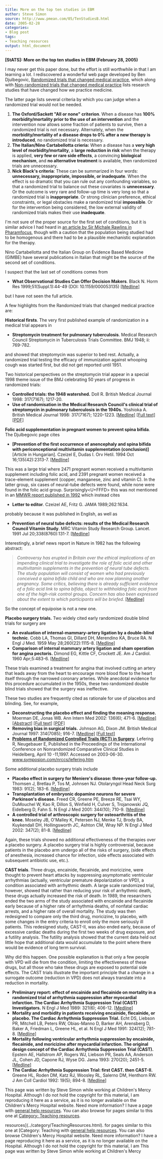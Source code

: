 ```yaml
---
title: More on the top ten studies in EBM
author: Steve Simon
source: http://www.pmean.com/05/TenStudiesB.html
date: 2005-02-28
categories:
- Blog post
tags:
- Teaching resources
output: html_document
---
```

**[StATS]:** **More on the top ten studies in EBM
(February 28, 2005)**

I may never get this paper done, but the effort is still worthwhile in
that I am learning a lot. I rediscovered a wonderful web page developed
by Ben Djulbegovic, [Randomized trials that changed medical
practice](http://www.hsc.usf.edu/~bdjulbeg/oncology/RCT-practice-change.htm),
which along with [Non-randomized trials that changed medical
practice](http://www.hsc.usf.edu/~bdjulbeg/oncology/NON-RCT-practice-change.htm)
lists research studies that have changed how we practice medicine.

The latter page lists several criteria by which you can judge when a
randomized trial would not be needed.

1.  **The Oxford/Sackett \"All or none\" criterion**. When a disease has
    **100% morbidity/mortality prior to the use of an intervention** and
    the intervention now allows some fraction of patients to survive,
    then a randomized trial is not necessary. Alternately, when the
    **morbidity/mortality of a disease drops to 0% after a new therapy
    is introduced**, no randomized trial is necessary.
2.  **The Italian/Nino Cartabellotta crieria:** When a disease has a
    **very high level of morbidity/mortality**, a **large reduction in
    risk** when the therapy is applied, **very few or rare side
    effects**, a convincing **biological mechanism**, and **no
    alternative treatment** is available, then randomized trials are
    unnecessary.
3.  **Nick Black\'s criteria**: These can be summarized in four words:
    **unnecessary, inappropriate, impossible, or inadequate**. When the
    effect is so dramatic that you can rule out any confounding
    variables, so that a randomized trial to balance out these
    covariates is **unnecessary**. Or the outcome is very rare and
    follow-up time is very long so that a randomized trial is
    **inappropriate**. Or strong clinician preference, ethical
    constraints, or legal obstacles make a randomized trial
    **impossible**. Or for the intervention being considered, the low
    external validity of randomized trials makes their use
    **inadequate**.

I\'m not sure of the proper source for the first set of conditions, but
it is similar advice I had heard in [an article by Sir Michale Rawlins
in
Pharamfocus](http://www.pharmafocus.com/cda/focusH/1,2109,22-0-0-0-focus_feature_detail-0-75778,00.html),
though with a caution that the population being studied had to be
homogenous and there had to be a plausible mechanistic explanation for
the therapy.

Nino Cartabellotta and the Italian Group on Evidence Based Medicine
(GIMBE) have several publications in Italian that might be the source of
the second set of conditions.

I suspect that the last set of conditions comes from

-   **What Observational Studies Can Offer Decision Makers**. Black N.
    Horm Res 1999;51(Suppl.1):44-49 (DOI: 10.1159/000053135)
    [\[Medline\]](http://www.ncbi.nlm.nih.gov/entrez/query.fcgi?cmd=Retrieve&db=pubmed&dopt=Abstract&list_uids=10393491)

but I have not seen the full article.

A few highlights from the Randomized trials that changed medical
practice are:

**Historical firsts**. The very first published example of randomization
in a medical trial appears in

-   **Streptomycin treatment for pulmonary tuberculosis**. Medical
    Research Council Streptomycin in Tuberculosis Trials Committee. BMJ
    1948; ii: 769-782.

and showed that streptomycin was superior to bed rest. Actually, a
randomized trial testing the efficacy of immunization against whooping
cough was started first, but did not get reported until 1951.

Two historical perspectives on the streptomycin trial appear in a
special 1998 theme issue of the BMJ celebrating 50 years of progress in
randomized trials:

-   **Controlled trials: the 1948 watershed.** Doll R. British Medical
    Journal 1998: 317(7167); 1217-20.
-   **Use of randomisation in the Medical Research Council\'s clinical
    trial of streptomycin in pulmonary tuberculosis in the 1940s.**
    Yoshioka A. British Medical Journal 1998: 317(7167); 1220-1223.
    [\[Medline\]](http://www.ncbi.nlm.nih.gov/entrez/query.fcgi?cmd=Retrieve&db=PubMed&list_uids=9794865&dopt=Abstract)
    [\[Full
    text\]](http://bmj.bmjjournals.com/cgi/content/full/317/7167/1220)
    [\[PDF\]](http://bmj.bmjjournals.com/cgi/reprint/317/7167/1220.pdf)

**Folic acid supplementation in pregnant women to prevent spina
bifida**. The Djulbegovic page cites

-   **\[Prevention of the first occurrence of anencephaly and spina
    bifida with periconceptional multivitamin supplementation
    (conclusion)\]** \[Article in Hungarian\]. Czeizel E, Dudas I. Orv
    Hetil. 1994 Oct 16;135(42):2313-7.
    [\[Medline\]](http://www.ncbi.nlm.nih.gov/entrez/query.fcgi?cmd=Retrieve&db=pubmed&dopt=Abstract&list_uids=7970646)

This was a large trial where 2471 pregnant women received a multivitamin
supplement including folic acid, and 2391 pregnant women received a
trace-element supplement (copper, manganese, zinc and vitamin C). In the
latter group, six cases of neural-tube defects were found, while none
were found in the folic acid group. Surprisingly<U+FFFD> this was not mentioned
in an [MMWR report published in
1992](http://www.cdc.gov/mmwr/preview/mmwrhtml/00019479.htm) which
instead cites

-   **Letter to editor**. Czeizel AE, Fritz G. JAMA 1989;262:1634.

probably because it was published in English, as well as

-   **Prevention of neural tube defects: results of the Medical Research
    Council Vitamin Study**. MRC Vitamin Study Research Group. Lancet.
    1991 Jul 20;338(8760):131-7.
    [\[Medline\]](http://www.ncbi.nlm.nih.gov/entrez/query.fcgi?cmd=Retrieve&db=pubmed&dopt=Abstract&list_uids=1677062)

Interestingly, a brief news report in Nature in 1982 has the following
abstract:

> *Controversy has erupted in Britain over the ethical implications of
> an impending clinical trial to investigate the role of folic acid and
> other multivitamin supplements in the prevention of neural tube
> defects. The study population will consist of women who had previously
> conceived a spina bifida child and who are now planning another
> pregnancy. Some critics, believing there is already sufficient
> evidence of a folic acid link to spina bifida, object to withholding
> folic acid from one of the high-risk control groups. Concern has also
> been expressed about the extent to which participants will be
> briefed.*
> [\[Medline\]](http://www.ncbi.nlm.nih.gov/entrez/query.fcgi?cmd=Retrieve&db=pubmed&dopt=Abstract&list_uids=7110341)

So the concept of equipoise is not a new one.

**Placebo surgery trials.** Two widely cited early randomized double
blind trials for surgery are

-   **An evaluation of internal-mammary-artery ligation by a
    double-blind technic**. Cobb LA, Thomas GI, Dillard DH, Merendino
    KA, Bruce RA. N Engl J Med. 1959 May 28;260(22):1115-8.
    [\[Medline\]](http://www.ncbi.nlm.nih.gov/entrez/query.fcgi?cmd=Retrieve&db=PubMed&list_uids=13657350&dopt=Citation)
-   **Comparison of internal mammary artery ligation and sham operation
    for angina pectoris.** Dimond EG, Kittle CF, Crockett JE. Am J
    Cardiol. 1960 Apr;5:483-6.
    [\[Medline\]](http://www.ncbi.nlm.nih.gov/entrez/query.fcgi?cmd=Retrieve&db=PubMed&list_uids=13816818&dopt=Citation)

These trials examined a treatment for angina that involved cutting an
artery that leads away from the heart to encourage more blood flow to
the heart itself through the narrowed coronary arteries. While anecdotal
evidence for this procedure accumulated in the 1950s, these two
randomized double blind trials showed that the surgery was ineffective.

These two studies are frequently cited as rationale for use of placebos
and blinding. See, for example,

-   **Deconstructing the placebo effect and finding the meaning
    response.** Moerman DE, Jonas WB. Ann Intern Med 2002: 136(6);
    471-6.
    [\[Medline\]](http://www.ncbi.nlm.nih.gov/entrez/query.fcgi?cmd=Retrieve&db=PubMed&list_uids=11900500&dopt=Abstract)
    [\[Abstract\]](http://www.annals.org/cgi/content/abstract/136/6/471)
    [\[Full text\]](http://www.annals.org/cgi/content/full/136/6/471)
    [\[PDF\]](http://www.annals.org/cgi/reprint/136/6/471.pdf)
-   **Removing bias in surgical trials.** Johnson AG, Dixon JM. British
    Medical Journal 1997: 314(7085); 916-7.
    [\[Medline\]](http://www.ncbi.nlm.nih.gov/entrez/query.fcgi?cmd=Retrieve&db=PubMed&list_uids=9099111&dopt=Abstract)
    [\[Full text\]](http://bmj.com/cgi/content/full/314/7085/916)
-   **[Problems of Randomized Controlled Trails (RCT) in
    Surgery](http://www.symposion.com/nrccs/lefering.htm%20)**. Lefering
    R, Neugebauer E, Published in the Proceedings of the International
    Conference on Nonrandomized Comparative Clinical Studies in
    Heidelberg, April 10 -11,1997. Accessed on 2003-06-30.
    www.symposion.com/nrccs/lefering.htm

Some additional placebo surgery trials include

-   **Placebo effect in surgery for Meniere\'s disease: three-year
    follow-up.** Thomsen J, Bretlau P, Tos M, Johnsen NJ. Otolaryngol
    Head Neck Surg 1983: 91(2); 183-6.
    [\[Medline\]](http://www.ncbi.nlm.nih.gov/entrez/query.fcgi?cmd=Retrieve&db=PubMed&list_uids=6408576&dopt=Abstract)
-   **Transplantation of embryonic dopamine neurons for severe
    Parkinson\'s disease.** Freed CR, Greene PE, Breeze RE, Tsai WY,
    DuMouchel W, Kao R, Dillon S, Winfield H, Culver S, Trojanowski JQ,
    Eidelberg D, Fahn S. N Engl J Med 2001: 344(10); 710-9.
    [\[Medline\]](http://www.ncbi.nlm.nih.gov/entrez/query.fcgi?cmd=Retrieve&db=PubMed&list_uids=11236774&dopt=Abstract)
-   **A controlled trial of arthroscopic surgery for osteoarthritis of
    the knee.** Moseley JB, O\'Malley K, Petersen NJ, Menke TJ, Brody
    BA, Kuykendall DH, Hollingsworth JC, Ashton CM, Wray NP. N Engl J
    Med 2002: 347(2); 81-8.
    [\[Medline\]](http://www.ncbi.nlm.nih.gov/entrez/query.fcgi?cmd=Retrieve&db=PubMed&list_uids=12110735&dopt=Abstract)

Again, these trials showed no additional effectiveness of the therapies
over a placebo surgery. A placebo surgery trial is highly controversial,
because patients in the placebo arm undergo all of the risks of surgery,
(side effects of anesthesia, increased chance for infection, side
effects associated with subsequent antibiotic use, etc.).

**CAST trials**. Three drugs, encainide, flecainide, and moricizine,
were thought to prevent heart attacks by suppressing asymptomatic
ventricular arrhythmias (actually, ventricular premature depolarization
or VPD), a condition associated with arrhythmic death. A large scale
randomized trial, however, showed that rather than reducing your risk of
arrhythmic death, these drugs actually increased the risk of death. In
1989, the researchers ended the two arms of the study associated with
encainide and flecainide early because of a higher rate of arrhythmia
deaths, of nonfatal cardiac arrests, and a higher rate of overall
mortality. The study was then redesigned to compare only the third drug,
moricizine, to placebo, with some changes in the entry criteria to
enroll only the more seriously ill patients. This redesigned study,
CAST-II, was also ended early, because of excessive cardiac deaths
during the first two weeks of drug exposure, and a futility analysis.
The futility analysis showed that the current data held out little hope
that additional data would accumulate to the point where there would be
evidence of long term survival.

Why did this happen. One possible explanation is that only a few people
with VPD will die from the condition, limiting the effectiveness of
these drugs, but all those who take these drugs are exposed to potential
side effects. The CAST trials illustrate the important principle that a
change in a surrogate outcome (reduction in VPD) does not always
translate into a reduction in mortality.

-   **Preliminary report: effect of encainide and flecainide on
    mortality in a randomized trial of arrhythmia suppression after
    myocardial infarction. The Cardiac Arrhythmia Suppression Trial
    (CAST) Investigators.** N Engl J Med 1989: 321(6); 406-12.
    [\[Medline\]](http://www.ncbi.nlm.nih.gov/entrez/query.fcgi?cmd=Retrieve&db=PubMed&list_uids=2473403&dopt=Abstract)
-   **Mortality and morbidity in patients receiving encainide,
    flecainide, or placebo. The Cardiac Arrhythmia Suppression Trial.**
    Echt DS, Liebson PR, Mitchell LB, Peters RW, Obias-Manno D, Barker
    AH, Arensberg D, Baker A, Friedman L, Greene HL, et al. N Engl J Med
    1991: 324(12); 781-8.
    [\[Medline\]](http://www.ncbi.nlm.nih.gov/entrez/query.fcgi?cmd=Retrieve&db=PubMed&list_uids=1900101&dopt=Abstract)
-   **Mortality following ventricular arrhythmia suppression by
    encainide, flecainide, and moricizine after myocardial infarction.
    The original design concept of the Cardiac Arrhythmia Suppression
    Trial (CAST).** Epstein AE, Hallstrom AP, Rogers WJ, Liebson PR,
    Seals AA, Anderson JL, Cohen JD, Capone RJ, Wyse DG. Jama 1993:
    270(20); 2451-5.
    [\[Medline\]](http://www.ncbi.nlm.nih.gov/entrez/query.fcgi?cmd=Retrieve&db=PubMed&list_uids=8230622&dopt=Abstract)
-   **The Cardiac Arrhythmia Suppression Trial: first CAST. then
    CAST-II.** Greene HL, Roden DM, Katz RJ, Woosley RL, Salerno DM,
    Henthorn RW. J Am Coll Cardiol 1992: 19(5); 894-8.
    [\[Medline\]](http://www.ncbi.nlm.nih.gov/entrez/query.fcgi?cmd=Retrieve&db=PubMed&list_uids=1552108&dopt=Abstract)

This page was written by Steve Simon while working at Children\'s Mercy
Hospital. Although I do not hold the copyright for this material, I am
reproducing it here as a service, as it is no longer available on the
Children\'s Mercy Hospital website. Need more information? I have a page
with [general help resources](../GeneralHelp.html). You can also browse
for pages similar to this one at [Category: Teaching
resources](../category/TeachingResources.html).
<!---More--->
resources](../category/TeachingResources.html).
for pages similar to this one at [Category: Teaching
with [general help resources](../GeneralHelp.html). You can also browse
Children\'s Mercy Hospital website. Need more information? I have a page
reproducing it here as a service, as it is no longer available on the
Hospital. Although I do not hold the copyright for this material, I am
This page was written by Steve Simon while working at Children\'s Mercy

<!---Do not use
**[StATS]:** **More on the top ten studies in EBM
This page was written by Steve Simon while working at Children\'s Mercy
Hospital. Although I do not hold the copyright for this material, I am
reproducing it here as a service, as it is no longer available on the
Children\'s Mercy Hospital website. Need more information? I have a page
with [general help resources](../GeneralHelp.html). You can also browse
for pages similar to this one at [Category: Teaching
resources](../category/TeachingResources.html).
--->

